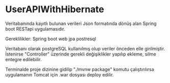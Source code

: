 # UserAPIWithHibernate
 Veritabanında kayıtlı bulunan verileri Json formatında dönüş alan Spring boot RESTapi uygulamasıdır.
 
 Gereklilikler:
 Spring boot web
 jpa
 postresql
 
 Veritabanı olarak postgreSQL kullanılmış olup veriler önceden elle girilmiştir. İstenirse "Controller" üzerinde gerekli değişiklikler yapılıp ekleme, silme entegre edilebilir.
 
 Terminalde proje dizinine gidilip "./mvnw package" komutu çalıştırılırsa uygulamanın Tomcat için .war dosyası deploy edilir.
